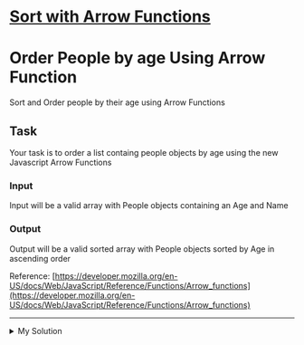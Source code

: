 # [Sort with Arrow Functions](https://www.codewars.com/kata/559f3e20f4f29869cf0000ea)

# Order People by age Using Arrow Function

Sort and Order people by their age using Arrow Functions

## Task

Your task is to order a list containg people objects by age using the new Javascript Arrow Functions

### Input

Input will be a valid array with People objects containing an Age and Name

### Output

Output will be a valid sorted array with People objects sorted by Age in ascending order

Reference: [https://developer.mozilla.org/en-US/docs/Web/JavaScript/Reference/Functions/Arrow_functions](https://developer.mozilla.org/en-US/docs/Web/JavaScript/Reference/Functions/Arrow_functions)

---

<details><summary>My Solution</summary>

```js
var OrderPeople = function (people) {
  return people.sort((a, b) => a.age - b.age);
};
```

</details>
